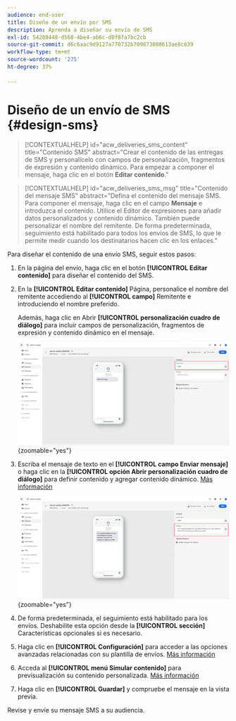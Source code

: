 ```yaml
---
audience: end-user
title: Diseño de un envío por SMS
description: Aprenda a diseñar su envío de SMS
exl-id: 54288448-d568-4be4-ab6c-d0f8fa7bc2cb
source-git-commit: d6c6aac9d9127a770732b709873008613ae8c639
workflow-type: tm+mt
source-wordcount: '275'
ht-degree: 37%

---
```


# Diseño de un envío de SMS {#design-sms}

>[!CONTEXTUALHELP]
>id="acw_deliveries_sms_content"
>title="Contenido SMS"
>abstract="Crear el contenido de las entregas de SMS y personalícelo con campos de personalización, fragmentos de expresión y contenido dinámico. Para empezar a componer el mensaje, haga clic en el botón **Editar contenido**."

>[!CONTEXTUALHELP]
>id="acw_deliveries_sms_msg"
>title="Contenido del mensaje SMS"
>abstract="Defina el contenido del mensaje SMS. Para componer el mensaje, haga clic en el campo **Mensaje** e introduzca el contenido. Utilice el Editor de expresiones para añadir datos personalizados y contenido dinámico. También puede personalizar el nombre del remitente. De forma predeterminada, seguimiento está habilitado para todos los envíos de SMS, lo que le permite medir cuando los destinatarios hacen clic en los enlaces."

Para diseñar el contenido de una envío SMS, seguir estos pasos:

1. En la página del envío, haga clic en el botón **[!UICONTROL Editar contenido]** para diseñar el contenido del SMS.

1. En la **[!UICONTROL Editar contenido]** Página, personalice el nombre del remitente accediendo al **[!UICONTROL campo]** Remitente e introduciendo el nombre preferido.

   Además, haga clic en Abrir **[!UICONTROL personalización cuadro de diálogo]** para incluir campos de personalización, fragmentos de expresión y contenido dinámico en el mensaje.

   ![Captura de pantalla que muestra el Página contenido Editar con opciones para personalizar el nombre del remitente y agregar campos de personalización](assets/sms_content_1.png){zoomable="yes"}

1. Escriba el mensaje de texto en el **[!UICONTROL campo Enviar mensaje]** o haga clic en la **[!UICONTROL opción Abrir personalización cuadro de diálogo]** para definir contenido y agregar contenido dinámico. [Más información](../personalization/gs-personalization.md)

   ![Captura de pantalla que muestra el campo Enviar mensaje con opciones para agregar contenido dinámico](assets/sms_content_2.png){zoomable="yes"}

1. De forma predeterminada, el seguimiento está habilitado para los envíos. Deshabilite esta opción desde la **[!UICONTROL sección]** Características opcionales si es necesario.

1. Haga clic en **[!UICONTROL Configuración]** para acceder a las opciones avanzadas relacionadas con su plantilla de envíos. [Más información](../advanced-settings/delivery-settings.md)

1. Acceda al **[!UICONTROL menú Simular contenido]** para previsualización su contenido personalizada. [Más información](send-sms.md#preview-sms)

1. Haga clic en **[!UICONTROL Guardar]** y compruebe el mensaje en la vista previa.

Revise y envíe su mensaje SMS a su audiencia.